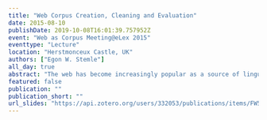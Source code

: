 ```yaml
---
title: "Web Corpus Creation, Cleaning and Evaluation"
date: 2015-08-10
publishDate: 2019-10-08T16:01:39.757952Z
event: "Web as Corpus Meeting@eLex 2015"
eventtype: "Lecture"
location: "Herstmonceux Castle, UK"
authors: ["Egon W. Stemle"]
all_day: true
abstract: "The web has become increasingly popular as a source of linguistic data, not only within the NLP community, but also with lexicographers and linguists. Accordingly, web corpora continue to gain importance, given their size and diversity in terms of genres/text types. However, a number of issues in web corpus construction still need much research, ranging from questions of corpus design to more-technical aspects of efficient construction of large corpora. Similarly, the systematic evaluation of web corpora, for example in the form of task-based comparisons to traditional corpora, has only lately shifted into focus. This year we are excited to meet at mboxElectronic lexicography in the 21st century: linking lexical data in the digital age (eLex 2015). Our meeting provides a forum for those with common interest in innovative developments in the field of lexicography and (very large) web-based corpora. We will set the stage with a talk ranging from web corpus construction to the evaluation of web corpora."
featured: false
publication: ""
publication_short: ""
url_slides: "https://api.zotero.org/users/332053/publications/items/FW56NJIA/file/view"
---
```


